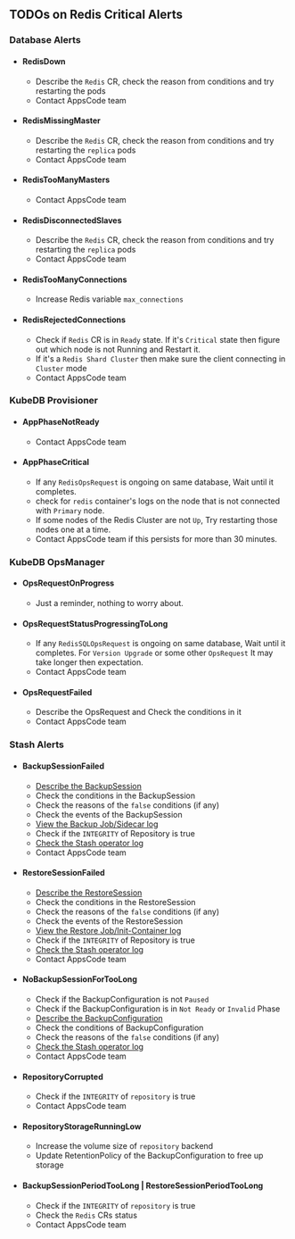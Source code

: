 ## TODOs on Redis Critical Alerts

### Database Alerts

- #### RedisDown
    - Describe the `Redis` CR, check the reason from conditions and try restarting the pods
    - Contact AppsCode team
- #### RedisMissingMaster
  - Describe the `Redis` CR, check the reason from conditions and try restarting the `replica` pods
  - Contact AppsCode team
- #### RedisTooManyMasters
  - Contact AppsCode team
- #### RedisDisconnectedSlaves
  - Describe the `Redis` CR, check the reason from conditions and try restarting the `replica` pods
  - Contact AppsCode team
- #### RedisTooManyConnections
    - Increase Redis variable `max_connections`
- #### RedisRejectedConnections
    - Check if `Redis` CR is in `Ready` state. If it's `Critical` state then figure out which node is not Running and Restart it. 
    - If it's a `Redis Shard Cluster` then make sure the client connecting in `Cluster` mode
    - Contact AppsCode team
### KubeDB Provisioner

- #### AppPhaseNotReady
    - Contact AppsCode team
- #### AppPhaseCritical
    - If any `RedisOpsRequest` is ongoing on same database, Wait until it completes.
    - check for `redis` container's logs on the node that is not connected with `Primary` node.
    - If some nodes of the Redis Cluster are not `Up`, Try restarting those nodes one at a time.
    - Contact AppsCode team if this persists for more than 30 minutes.

### KubeDB OpsManager

- #### OpsRequestOnProgress
    - Just a reminder, nothing to worry about.
- #### OpsRequestStatusProgressingToLong
    - If any `RedisSQLOpsRequest` is ongoing on same database, Wait until it completes. For `Version Upgrade` or some other `OpsRequest` It may take longer then expectation.
    - Contact AppsCode team
- #### OpsRequestFailed
    - Describe the OpsRequest and Check the conditions in it
    - Contact AppsCode team

### Stash Alerts
- #### BackupSessionFailed
    - [Describe the BackupSession](https://stash.run/docs/latest/guides/troubleshooting/how-to-troubleshoot/#describe-the-backupsession)
    - Check the conditions in the BackupSession
    - Check the reasons of the `false` conditions (if any)
    - Check the events of the BackupSession
    - [View the Backup Job/Sidecar log](https://stash.run/docs/latest/guides/troubleshooting/how-to-troubleshoot/#view-backup-jobsidecar-log)
    - Check if the `INTEGRITY` of Repository is true
    - [Check the Stash operator log](https://stash.run/docs/latest/guides/troubleshooting/how-to-troubleshoot/#check-stash-operator-log)
    - Contact AppsCode team
- #### RestoreSessionFailed
    - [Describe the RestoreSession](https://stash.run/docs/latest/guides/troubleshooting/how-to-troubleshoot/#describe-the-restoresession)
    - Check the conditions in the RestoreSession
    - Check the reasons of the `false` conditions (if any)
    - Check the events of the RestoreSession
    - [View the Restore Job/Init-Container log](https://stash.run/docs/latest/guides/troubleshooting/how-to-troubleshoot/#view-restore-jobinit-container-log)
    - Check if the `INTEGRITY` of Repository is true
    - [Check the Stash operator log](https://stash.run/docs/latest/guides/troubleshooting/how-to-troubleshoot/#check-stash-operator-log)
    - Contact AppsCode team
- #### NoBackupSessionForTooLong
    - Check if the BackupConfiguration is not `Paused`
    - Check if the BackupConfiguration is in `Not Ready` or `Invalid` Phase
    - [Describe the BackupConfiguration](https://stash.run/docs/latest/guides/troubleshooting/how-to-troubleshoot/#backupconfiguration-notready)
    - Check the conditions of BackupConfiguration
    - Check the reasons of the `false` conditions (if any)
    - [Check the Stash operator log](https://stash.run/docs/latest/guides/troubleshooting/how-to-troubleshoot/#check-stash-operator-log)
    - Contact AppsCode team
- #### RepositoryCorrupted
    - Check if the `INTEGRITY` of `repository` is true
    - Contact AppsCode team
- #### RepositoryStorageRunningLow
    - Increase the volume size of `repository` backend
    - Update RetentionPolicy of the BackupConfiguration to free up storage
- #### BackupSessionPeriodTooLong | RestoreSessionPeriodTooLong
    - Check if the `INTEGRITY` of `repository` is true
    - Check the `Redis` CRs status
    - Contact AppsCode team